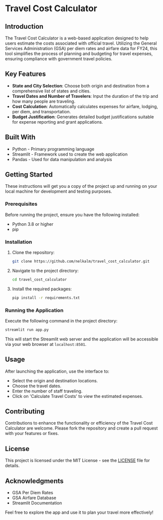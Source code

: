 # Travel Cost Calculator

## Introduction

The Travel Cost Calculator is a web-based application designed to help users estimate the costs associated with official travel. Utilizing the General Services Administration (GSA) per diem rates and airfare data for FY24, this tool simplifies the process of planning and budgeting for travel expenses, ensuring compliance with government travel policies.

## Key Features

- **State and City Selection**: Choose both origin and destination from a comprehensive list of states and cities.
- **Travel Dates and Number of Travelers**: Input the duration of the trip and how many people are traveling.
- **Cost Calculation**: Automatically calculates expenses for airfare, lodging, per diem, and transportation.
- **Budget Justification**: Generates detailed budget justifications suitable for expense reporting and grant applications.

## Built With

- Python - Primary programming language
- Streamlit - Framework used to create the web application
- Pandas - Used for data manipulation and analysis

## Getting Started

These instructions will get you a copy of the project up and running on your local machine for development and testing purposes.

### Prerequisites

Before running the project, ensure you have the following installed:
- Python 3.8 or higher
- pip

### Installation

1. Clone the repository:
   ```sh
   git clone https://github.com/nelkalm/travel_cost_calculator.git
   ```
2. Navigate to the project directory:
   ```sh
   cd travel_cost_calculator
   ```
3. Install the required packages:
   ```sh
   pip install -r requirements.txt
   ```

### Running the Application

Execute the following command in the project directory:
```sh
streamlit run app.py
```
This will start the Streamlit web server and the application will be accessible via your web browser at `localhost:8501`.

## Usage

After launching the application, use the interface to:
- Select the origin and destination locations.
- Choose the travel dates.
- Enter the number of staff traveling.
- Click on 'Calculate Travel Costs' to view the estimated expenses.

## Contributing

Contributions to enhance the functionality or efficiency of the Travel Cost Calculator are welcome. Please fork the repository and create a pull request with your features or fixes.

## License

This project is licensed under the MIT License - see the [LICENSE](LICENSE) file for details.

## Acknowledgments

- GSA Per Diem Rates
- GSA Airfare Database
- Streamlit Documentation

Feel free to explore the app and use it to plan your travel more effectively!
